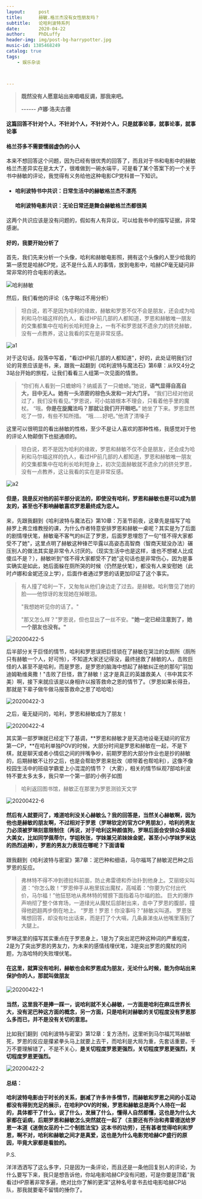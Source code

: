 ```yaml
---
layout:     post
title:      赫敏.格兰杰没有女性朋友吗？
subtitle:   论哈利波特系列
date:       2020-04-22
author:     PhDLuffy
header-img: img/post-bg-harrypotter.jpg
music-id: 1385468249
catalog: true
tags:
    - 娱乐杂谈



---
```


> **既然没有人愿意站出来唱唱反调，那我来吧。**
>
> **------ 卢娜·洛夫古德**

#### 这篇回答**不针对个人，不针对个人，不针对个人**，只是**就事论事，就事论事，就事论事**

#### 格兰芬多不需要懦弱虚伪的小人

本来不想回答这个问题，因为已经有很优秀的回答了，而且对于书和电影中的赫敏格兰杰差异实在是太大了，很难做到一碗水端平，可是看了某个答案下的一个关于书中赫敏的评论，我觉得有义务给他这种电影CP党科普一下知识。

* #### 哈利波特书中共识：**日常生活中**的赫敏格兰杰不漂亮

  #### 哈利波特电影共识：**无论日常还是舞会**赫敏格兰杰都很美

这两个共识应该是没有问题的，假如有人有异议，可以给我书中的描写证据，非常感谢。

#### 好的，我要开始分析了

首先，我们先来分析一个头像，哈利和赫敏电影照，拥有这个头像的人至少给我的第一感觉是哈赫CP党，这不是什么丢人的事情，放到电影中，哈赫CP毫无疑问非常非常的符合电影的表达。

![哈利赫敏](https://raw.githubusercontent.com/PhDLuffy/PicGo/master/img/哈利赫敏.jpg)

然后，我们看他的评论（名字略过不用分析）

> 坦白说，若不是因为哈利的缘故，赫敏和罗恩不仅不会是朋友，还会成为哈利和马尔福这样的仇人，看过HP前几部的人都知道，罗恩和赫敏唯一朋友的交集都集中在哈利长哈利短身上，一有不和罗恩就不遗余力的挤兑赫敏，没有一点教养，这让我看的实在是非常反感。

![a1](https://raw.githubusercontent.com/PhDLuffy/PicGo/master/img/a1.bmp)

对于这句话，段落中写着，"看过HP前几部的人都知道"，好的，此处证明我们讨论的背景应该是书，来，跟我一起翻到《哈利波特与魔法石》第6章：从9又4分之3站台开始的旅程，让我们看看三人组第一次见面的情景。

> “你们有人看到一只蟾蜍吗？纳威丢了一只蟾蜍。”她说，**语气显得自高自大，目中无人。她有一头浓密的棕色头发和一对大门牙。**
> “我们已经对他说过了，我们没有看见。”罗恩说，可小姑娘根本不理会，只看着他手里的魔杖。
> “哦。**你是在旋魔法吗？那就让我们开开眼吧。**”
> 她坐了下来。罗恩显然吃了一惊，有些不知所措。
> “哦……好吧。”他清了清嗓子

这里可以很明显的看出赫敏的性格，至少不是让人喜欢的那种性格，我感觉对于他的评论人物颠倒下也挺通顺的。

> 坦白说，若不是因为哈利的缘故，罗恩和赫敏不仅不会是朋友，还会成为哈利和马尔福这样的仇人，看过HP前几部的人都知道，罗恩和赫敏唯一朋友的交集都集中在哈利长哈利短身上，初次见面赫敏就不遗余力的挤兑罗恩，没有一点教养，这让我看的实在是非常反感。

![a2](https://raw.githubusercontent.com/PhDLuffy/PicGo/master/img/a2.png)

#### 但是，我是反对他的前半部分说法的，即使没有哈利，罗恩和赫敏也是可以成为朋友的，甚至也不影响赫敏喜欢罗恩最终成为恋人。

来，先跟我翻到《哈利波特与魔法石》第10章：万圣节前夜，这章先是描写了哈赫罗上弗立维教授的课，为什么作者特意安排罗恩和赫敏一桌呢？其实是为了后面的剧情埋伏笔，赫敏毫不客气的纠正了罗恩，后面罗恩埋怨了一句"怪不得大家都受不了她"，这里点明了赫敏这种锋芒毕露以高姿态高智商（智商天赋没办法）碾压别人的做法其实是非常令人讨厌的。（现实生活中也是这样，谁也不想被人比成傻瓜不是？），赫敏听到"怪不得大家都受不了她"这句话也是非常伤心，因为是事实确实是如此，她后面躲在厕所哭的时候（仍然是伏笔），都没有人来安慰她（此时卢娜和金妮还没上学），后面作者通过罗恩的话更加印证了这个事实。

> 有人撞了哈利一下，又匆匆从他们身边走了过去。是赫敏。哈利瞥见了她的脸——他惊讶的发现她在掉眼泪。
>
> "我想她听见你的话了。"
>
> "那又怎么样？"罗恩说，但也显出了一丝不安。**"她一定已经注意到了，她一个朋友也没有。"**

![20200422-5](https://raw.githubusercontent.com/PhDLuffy/PicGo/master/img/20200422-5.png)

后半部分关于巨怪的情节，哈利和罗恩误把巨怪锁在了赫敏在哭泣的女厕所（厕所只有赫敏一个人，好可怜），不知道大家还记得没，最终拯救了赫敏的人，击败巨怪的人甚至不是哈利，而是罗恩，是罗恩的脑海中想起了赫敏纠正他的那句"羽加迪姆勒维奥撒！"击败了巨怪，救了赫敏！这才是真正的英雄救美人（书中其实不美）啊，接下来就应该是以身相许以报答救命之恩的情节了。（罗恩如果长得丑，那就是下辈子做牛做马报答救命之恩了哈哈哈）

![20200422-3](https://raw.githubusercontent.com/PhDLuffy/PicGo/master/img/20200422-3.png)

之后，毫无疑问的，哈利，罗恩和赫敏成为了朋友！

![20200422-4](https://raw.githubusercontent.com/PhDLuffy/PicGo/master/img/20200422-4.png)

其实第一部罗琳就已经定下了基调，**罗恩和赫敏才是天造地设毫无疑问的官方第一CP，**在哈利单独POV的时候，大部分时间是罗恩和赫敏在一起，不是下棋，就是聊天或者小情侣之间的拌嘴争吵，前期罗恩的大部分作业也是抄的赫敏的，后期赫敏不让抄之后，也是会帮助罗恩来批改（顺带着也帮哈利），这像不像校园生活中的班级学霸爱上小混混的情节？（大雾），相关的情节纵观7部哈利波特不要太多太多，我只举一个第一部的小例子如图

> 哈利返回图书馆，赫敏正在那里为罗恩测验天文学

![20200422-6](https://raw.githubusercontent.com/PhDLuffy/PicGo/master/img/20200422-6.png)

#### 然后有人就要问了，难道哈利没关心赫敏么？我的回答是，当然关心赫敏啊，因为他也是赫敏的朋友啊，不过相对于罗恩（罗琳钦定的官方CP男朋友），哈利的男友力必须被罗琳刻意限制住（再说，对于哈利这种颜值狗，罗琳后面会安排众多超级大美女，比如同学佩蒂尔，学姐秋张，学妹兼兄弟妹妹金妮，甚至小小学妹罗米达的热烈追捧），罗恩的男友力表现在哪呢？下面请看

跟我翻到《哈利波特与密室》第7章：泥巴种和细语，马尔福骂了赫敏泥巴种之后罗恩的反应。

> 弗林特不得不冲到德拉科前面，防止弗雷德和乔治扑到他身上。艾丽娅尖叫道：“你怎么敢！”罗恩伸手从袍里拔出魔杖，高喊着：“你要为它付出代价，马尔福！”他狂怒地从弗林特的臂膀下面指着马尔福的脸。
> 巨大的爆炸声响彻了整个体育场，一道绿光从魔杖后部射出来，击中了罗恩的腹部，撞得他趔趄两步倒在地上。
> “罗恩！罗恩！你没事吗？”赫敏尖叫道。
> 罗恩张嘴想回答，却没有吐出话来，而是打了个大嗝，几条鼻涕虫从他嘴里落到了大腿上。

罗琳这里的描写其实重点在于罗恩身上，1是为了突出泥巴种这种词的严重程度，2是为了突出罗恩的男友力，为未来的感情线埋伏笔，3是突出罗恩的魔杖的问题，为洛哈特的失败埋伏笔。

#### 在这里，就算没有哈利，赫敏也会和罗恩成为朋友，无论什么时候，能为你站出来保护你的人，那就叫做**朋友**

![20200422-1](https://raw.githubusercontent.com/PhDLuffy/PicGo/master/img/20200422-1.png)

#### 当然，这里我不是捧一踩一，说哈利就不关心赫敏，一方面是哈利在麻瓜世界长大，没有泥巴种这方面的概念，另一方面，只是哈利对赫敏的关切程度没有罗恩那么多而已，并不是没有关切的意思。

比如我们翻到《哈利波特与密室》第12章：复方汤剂，这里听到马尔福咒骂赫敏死，罗恩的反应是攥紧拳头马上就要上去干，而哈利是大局为重，先套话重要。千万不要理解错了，不是不关心，**是关切程度罗恩更强烈，关切程度罗恩更强烈，关切程度罗恩更强烈。**

![20200422-2](https://raw.githubusercontent.com/PhDLuffy/PicGo/master/img/20200422-2.png)


#### 总结：

**哈利波特电影由于时长的关系，删减了许多许多情节，而赫敏和罗恩之间的小互动都没有得到充足的展示，在哈利POV的时候，罗恩和赫敏总是两个人待在一起的，具体都干了什么，说了什么，发展了什么，懂得人自然都懂，这也是为什么大家都在诟病，后期罗恩和赫敏怎么突然就在一起了（主要还有乔治和弗雷德送给罗恩一本道《迷倒女巫的十二个制胜法宝》这本书的功劳），还有甚者觉得哈利和罗恩，啊不对，哈利和赫敏之间才是真爱，这也是为什么电影党哈赫CP盛行的原因，毕竟大家都是看脸的。**

P.S.

洋洋洒洒写了这么多字，只是因为一条评论，而且还是一条他回复别人的评论，为什么要写下来，我只是想告诉他，你站电影哈赫CP没有问题，可是你要是顶着"我看过HP原著非常多遍，绝对比你了解的更深"这种名号拿书去给电影哈赫CP站队，那我就要毫不留情的捶你了。

